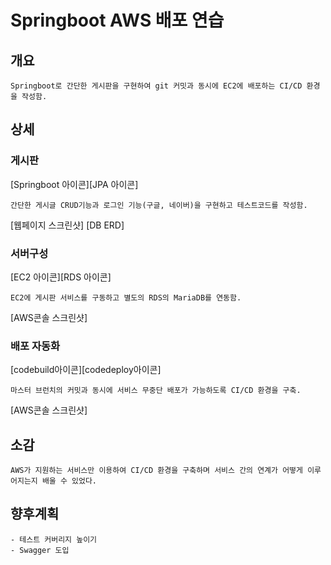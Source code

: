 # Springboot AWS 배포 연습

## 개요
    Springboot로 간단한 게시판을 구현하여 git 커밋과 동시에 EC2에 배포하는 CI/CD 환경을 작성함.

## 상세
### 게시판
[Springboot 아이콘][JPA 아이콘]

    간단한 게시글 CRUD기능과 로그인 기능(구글, 네이버)을 구현하고 테스트코드를 작성함.

[웹페이지 스크린샷]
[DB ERD]
### 서버구성
[EC2 아이콘][RDS 아이콘]

    EC2에 게시판 서비스를 구동하고 별도의 RDS의 MariaDB를 연동함.

[AWS콘솔 스크린샷]
### 배포 자동화
[codebuild아이콘][codedeploy아이콘]

    마스터 브런치의 커밋과 동시에 서비스 무중단 배포가 가능하도록 CI/CD 환경을 구축.

[AWS콘솔 스크린샷]
    
## 소감
    AWS가 지원하는 서비스만 이용하여 CI/CD 환경을 구축하며 서비스 간의 연계가 어떻게 이루어지는지 배울 수 있었다.

## 향후계획
    - 테스트 커버리지 높이기
    - Swagger 도입
